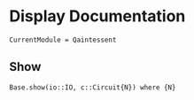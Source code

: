# Display Documentation


```@meta
CurrentModule = Qaintessent
```

## Show

```@docs
Base.show(io::IO, c::Circuit{N}) where {N}
```
